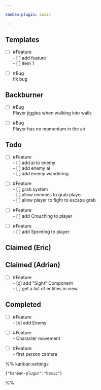 ```yaml
---

kanban-plugin: basic

---
```


## Templates

- [ ] #Feature <br>- [ ] add feature<br>	- [ ] item 1
- [ ] #Bug<br>fix bug


## Backburner

- [ ] #Bug<br>Player jiggles when walking into walls
- [ ] #Bug<br>Player has no momentum in the air


## Todo

- [ ] #Feature <br>- [ ] add ai to enemy<br>	- [ ] add enemy ai<br>		- [ ] add enemy wandering
- [ ] #Feature <br>- [ ] grab system<br>	- [ ] allow enemies to grab player<br>	- [ ] allow player to fight to escape grab
- [ ] #Feature <br>- [ ] add Crouching to player
- [ ] #Feature <br>- [ ] add Sprinting to player


## Claimed (Eric)



## Claimed (Adrian)

- [ ] #Feature <br>- [x] add "Sight" Component<br>- [ ] get a list of entities in view


## Completed

- [ ] #Feature <br>- [x] add Enemy
- [ ] #Feature <br>- Character movement
- [ ] #Feature <br>- first person camera




%% kanban:settings
```
{"kanban-plugin":"basic"}
```
%%